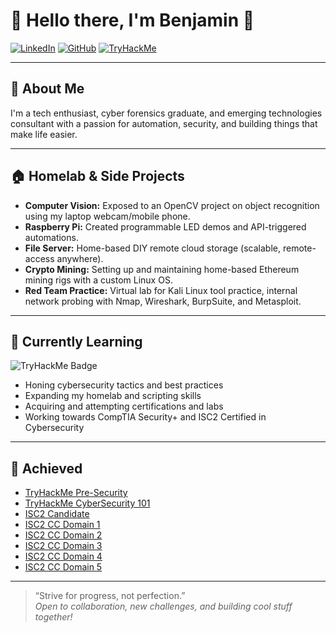 # 👋 Hello there, I'm Benjamin 👋

[![LinkedIn](https://img.shields.io/badge/-LinkedIn-blue?logo=linkedin&style=flat-square)](https://www.linkedin.com/in/bencyf/)
[![GitHub](https://img.shields.io/badge/-GitHub-black?logo=github&style=flat-square)](https://github.com/AhBenzzz)
[![TryHackMe](https://img.shields.io/badge/-TryHackMe-grey?logo=tryhackme&style=flat-square)](https://tryhackme.com/p/SunKyu)

---

## 🚀 About Me

I'm a tech enthusiast, cyber forensics graduate, and emerging technologies consultant with a passion for automation, security, and building things that make life easier.

---

## 🏠 Homelab & Side Projects

- **Computer Vision:** Exposed to an OpenCV project on object recognition using my laptop webcam/mobile phone.
- **Raspberry Pi:** Created programmable LED demos and API-triggered automations.
- **File Server:** Home-based DIY remote cloud storage (scalable, remote-access anywhere).
- **Crypto Mining:** Setting up and maintaining home-based Ethereum mining rigs with a custom Linux OS.
- **Red Team Practice:** Virtual lab for Kali Linux tool practice, internal network probing with Nmap, Wireshark, BurpSuite, and Metasploit.

---

## 🌱 Currently Learning
<!--START_SECTION:tryhackme-->
![TryHackMe Badge](https://tryhackme-badges.s3.amazonaws.com/SunKyu.png?t=1760492391)
<!--END_SECTION:tryhackme-->

- Honing cybersecurity tactics and best practices
- Expanding my homelab and scripting skills
- Acquiring and attempting certifications and labs
- Working towards CompTIA Security+ and ISC2 Certified in Cybersecurity

---

## 🔖 Achieved
- <a href="https://tryhackme-certificates.s3-eu-west-1.amazonaws.com/THM-TKZGO70GOD.pdf">TryHackMe Pre-Security</a>
- <a href="https://tryhackme-certificates.s3-eu-west-1.amazonaws.com/THM-WPOA3AMDOK.pdf">TryHackMe CyberSecurity 101</a>
- <a href="https://www.credly.com/badges/79efad39-8ef1-4fca-82d3-7b559be3f42a/linked_in_profile">ISC2 Candidate</a>
- <a href="https://isc2.obrizum.io/org/cc/certificate/395dd343-cc85-4fdd-88ad-cd9b68fb1999">ISC2 CC Domain 1<a/>
- <a href="https://isc2.obrizum.io/org/cc/certificate/f7d06eb0-8128-4b41-8f63-312e8fb76b7d">ISC2 CC Domain 2<a/>
- <a href="https://isc2.obrizum.io/org/cc/certificate/911a75f9-0366-4eef-823d-a225c2e0d83d">ISC2 CC Domain 3<a/>
- <a href="https://isc2.obrizum.io/org/cc/certificate/b50cadaa-f15e-4127-a607-3cdc89b45ec6">ISC2 CC Domain 4<a/>
- <a href="https://isc2.obrizum.io/org/cc/certificate/30a21cac-4439-40e5-8a83-1edb56e2640e">ISC2 CC Domain 5<a/>

---

> “Strive for progress, not perfection.”  
> *Open to collaboration, new challenges, and building cool stuff together!*

